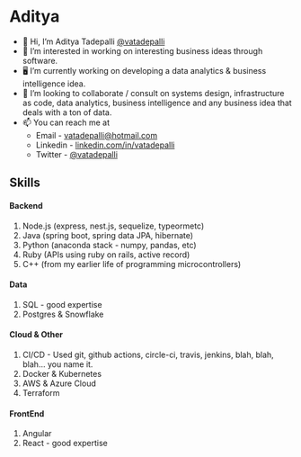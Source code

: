 # Aditya 

- 👋 Hi, I’m Aditya Tadepalli [@vatadepalli](https://twitter.com/vatadepalli)
- 👀 I’m interested in working on interesting business ideas through software.
- 🖥️ I’m currently working on developing a data analytics & business intelligence idea.
- 💞️ I’m looking to collaborate / consult on systems design, infrastructure as code, data analytics, business intelligence and any business idea that deals with a ton of data. 
- 📫 You can reach me at
    - Email - vatadepalli@hotmail.com
    - Linkedin - [linkedin.com/in/vatadepalli](https://www.linkedin.com/in/vatadepalli/)
    - Twitter - [@vatadepalli](https://twitter.com/vatadepalli)

<!---
vatadepalli/vatadepalli is a ✨ special ✨ repository because its `README.md` (this file) appears on your GitHub profile.
You can click the Preview link to take a look at your changes.
--->

## Skills

#### Backend

1. Node.js (express, nest.js, sequelize, typeormetc)
2. Java (spring boot, spring data JPA, hibernate)
3. Python (anaconda stack - numpy, pandas, etc)
4. Ruby (APIs using ruby on rails, active record)
5. C++ (from my earlier life of programming microcontrollers)

#### Data

1. SQL - good expertise
2. Postgres & Snowflake


#### Cloud & Other

1. CI/CD - Used git, github actions, circle-ci, travis, jenkins, blah, blah, blah... you name it.
2. Docker & Kubernetes
3. AWS & Azure Cloud
4. Terraform


#### FrontEnd

1. Angular
2. React - good expertise
